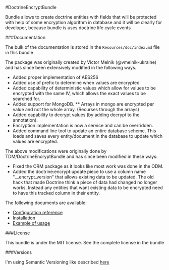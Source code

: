 #DoctrineEncryptBundle

Bundle allows to create doctrine entities with fields that will be protected with 
help of some encryption algorithm in database and it will be clearly for developer, because bundle is uses doctrine life cycle events

###Documentation

The bulk of the documentation is stored in the `Resources/doc/index.md` file in this bundle

The package was originally created by Victor Melnik (@vmelnik-ukraine) and has 
since been extensively modified in the following ways.
* Added proper implementation of AES256
* Added use of prefix to determine when values are encrypted
* Added capability of deterministic values which allow for values to be encrypted with the same IV, which allows the exact values to be searched for.
* Added support for MongoDB.
** Arrays in mongo are encrypted per value and not the whole array.  (Recurses through the arrays)
* Added capability to decrypt values (by adding decrypt to the annotation).
* Encryption implementation is now a service and can be overridden.
* Added command line tool to update an entire database scheme.  This loads and saves every entity/document in the database to update which values are encrypted.

The above modifications were originally done by TDM/DoctrineEncryptBundle and has since been modified in these ways:
* Fixed the ORM package as it looks like most work was done in the ODM.
* Added the doctrine:encrypt:update piece to use a column name "__encrypt_version" that allows existing data to be updated.  The old hack that made Doctrine think a piece of data had changed no longer works.  Instead any entities that want existing data to be encrypted need to have this tracked column in their entity.

The following documents are available:

* [Configuration reference](https://github.com/TDMobility/DoctrineEncryptBundle/blob/master/Resources/doc/configuration_reference.md)
* [Installation](https://github.com/TDMobility/DoctrineEncryptBundle/blob/master/Resources/doc/installation.md)
* [Example of usage](https://github.com/TDMobility/DoctrineEncryptBundle/blob/master/Resources/doc/example_of_usage.md)

###License

This bundle is under the MIT license. See the complete license in the bundle

###Versions

I'm using Semantic Versioning like described [here](http://semver.org)
